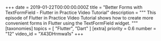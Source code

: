 +++
date = 2019-01-22T00:00:00.000Z
title = "Better Forms with TextFormField - Flutter in Practice Video Tutorial"
description = """
This episode of Flutter in Practice Video Tutorial shows how to create more convenient forms in Flutter using the TextFormField widget.
"""
[taxonomies]
topics = [ "Flutter", "Dart" ]
[extra]
priority = 0.6
number = "12"
video_id = "X43DHrmwa1s"
+++





